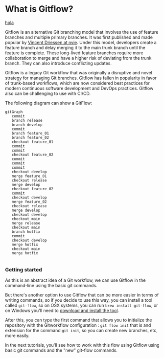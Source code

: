 # **What is Gitflow?**

[hola](./test.md)

Gitflow is an alternative Git branching model that involves the use of feature branches and multiple primary branches. It was first published and made popular by [Vincent Driessen at nvie](http://nvie.com/posts/a-successful-git-branching-model/). Under this model, developers create a feature branch and delay merging it to the main trunk branch until the feature is complete. These long-lived feature branches require more collaboration to merge and have a higher risk of deviating from the trunk branch. They can also introduce conflicting updates.

Gitflow is a legacy Git workflow that was originally a disruptive and novel strategy for managing Git branches. Gitflow has fallen in popularity in favor of trunk-based workflows, which are now considered best practices for modern continuous software development and DevOps practices. Gitflow also can be challenging to use with CI/CD.

The following diagram can show a GitFlow:

```mermaid
gitGraph
   commit
   branch release
   branch develop
   commit
   branch feature_01
   branch feature_02
   checkout feature_01
   commit
   commit
   checkout feature_02
   commit
   commit
   commit
   checkout develop
   merge feature_01
   checkout release
   merge develop
   checkout feature_02
   commit
   checkout develop
   merge feature_02
   checkout release
   merge develop
   checkout develop
   checkout main
   merge release
   checkout main
   branch hotfix
   commit
   checkout develop
   merge hotfix
   checkout main
   merge hotfix
   
```

### **Getting started**

As this is an abstract idea of a Git workflow, we can use Gitflow in the command-line using the basic git commands.

But there's another option to use Gitflow that can be more easier in terms of writing commands, so if you decide to use this way, you can install a tool called `git-flow`, so on OSX systems, you can run `brew install git-flow`, or on Windows you'll need to [download and install the tool](https://git-scm.com/download/win). 

After this, you can type the first command that allows you to initialize the repository with the Gitworkflow configuration : `git flow init` that is and extension for the command `git init`, so you can create new branches, etc, more easily.

In the next tutorials, you'll see how to work with this flow using Gitflow using basic git commands and the "new" git-flow commands. 